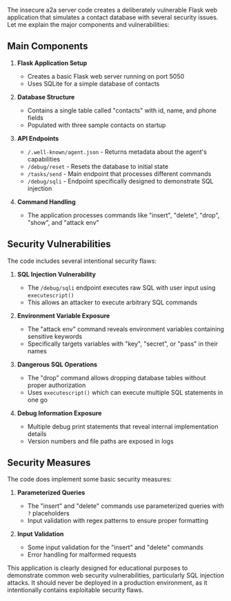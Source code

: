 The insecure a2a server code creates a deliberately vulnerable Flask web application that simulates a contact database with several security issues. Let me explain the major components and vulnerabilities:

## Main Components

1. **Flask Application Setup**
   - Creates a basic Flask web server running on port 5050
   - Uses SQLite for a simple database of contacts

2. **Database Structure**
   - Contains a single table called "contacts" with id, name, and phone fields
   - Populated with three sample contacts on startup

3. **API Endpoints**
   - `/.well-known/agent.json` - Returns metadata about the agent's capabilities
   - `/debug/reset` - Resets the database to initial state
   - `/tasks/send` - Main endpoint that processes different commands
   - `/debug/sqli` - Endpoint specifically designed to demonstrate SQL injection

4. **Command Handling**
   - The application processes commands like "insert", "delete", "drop", "show", and "attack env"

## Security Vulnerabilities

The code includes several intentional security flaws:

1. **SQL Injection Vulnerability**
   - The `/debug/sqli` endpoint executes raw SQL with user input using `executescript()`
   - This allows an attacker to execute arbitrary SQL commands

2. **Environment Variable Exposure**
   - The "attack env" command reveals environment variables containing sensitive keywords
   - Specifically targets variables with "key", "secret", or "pass" in their names

3. **Dangerous SQL Operations**
   - The "drop" command allows dropping database tables without proper authorization
   - Uses `executescript()` which can execute multiple SQL statements in one go

4. **Debug Information Exposure**
   - Multiple debug print statements that reveal internal implementation details
   - Version numbers and file paths are exposed in logs

## Security Measures

The code does implement some basic security measures:

1. **Parameterized Queries**
   - The "insert" and "delete" commands use parameterized queries with `?` placeholders
   - Input validation with regex patterns to ensure proper formatting

2. **Input Validation**
   - Some input validation for the "insert" and "delete" commands
   - Error handling for malformed requests

This application is clearly designed for educational purposes to demonstrate common web security vulnerabilities, particularly SQL injection attacks. It should never be deployed in a production environment, as it intentionally contains exploitable security flaws.
